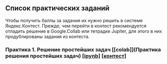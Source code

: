 ## Список практических заданий

Чтобы получить баллы за задания их нужно решить в системе Яндекс.Контест. Прежде, чем перейти в контест рекомендуется отладить решение в Google.Collab или тетрадке Jupiter, для этого в них продублированы задания из контеста. 

### Практика 1. Решение простейших задач [[colab]](Практика решения простейших задач) [[ipynb]](./practice1_tasks.ipynb) [[контест]](https://contest.yandex.ru/contest/40502/enter/) 

